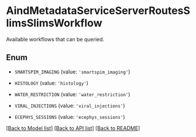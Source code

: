 # AindMetadataServiceServerRoutesSlimsSlimsWorkflow

Available workflows that can be queried.

## Enum

* `SMARTSPIM_IMAGING` (value: `'smartspim_imaging'`)

* `HISTOLOGY` (value: `'histology'`)

* `WATER_RESTRICTION` (value: `'water_restriction'`)

* `VIRAL_INJECTIONS` (value: `'viral_injections'`)

* `ECEPHYS_SESSIONS` (value: `'ecephys_sessions'`)

[[Back to Model list]](../README.md#documentation-for-models) [[Back to API list]](../README.md#documentation-for-api-endpoints) [[Back to README]](../README.md)


